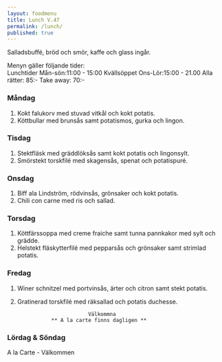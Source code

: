 ```yaml
---
layout: foodmenu
title: Lunch V.47
permalink: /lunch/
published: true
---
```

Salladsbuffé, bröd och smör, kaffe och glass ingår.

Menyn gäller följande tider:  
Lunchtider  Mån-sön:11:00 - 15:00
Kvällsöppet Ons-Lör:15:00 - 21.00
Alla rätter: 85:- Take away: 70:- 

### Måndag
1. Kokt falukorv med stuvad vitkål och kokt potatis.
2. Köttbullar med brunsås samt potatismos, gurka och lingon.

### Tisdag
1. Stektfläsk med gräddlöksås samt kokt potatis och lingonsylt.
2. Smörstekt torskfilé med skagensås, spenat och potatispuré.

### Onsdag
1. Biff ala Lindström, rödvinsås, grönsaker och kokt potatis.
2. Chili con carne med ris och sallad.

### Torsdag
1. Köttfärssoppa med creme fraiche samt tunna pannkakor med sylt och grädde. 
2. Helstekt fläskytterfilé med pepparsås och grönsaker samt strimlad potatis.
 
### Fredag
1. Winer schnitzel med portvinsås, ärter och citron samt stekt potatis.
2. Gratinerad torskfilé med räksallad och potatis duchesse.
                                                                        
                              Välkommna
                  ** A la carte finns dagligen **  
### Lördag & Söndag
A la Carte - Välkommen
